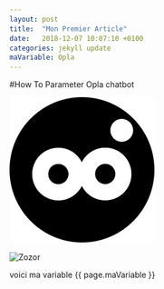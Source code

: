 ```yaml
---
layout: post
title:  "Mon Premier Article"
date:   2018-12-07 10:07:10 +0100
categories: jekyll update
maVariable: Opla
---
```

#How To Parameter Opla chatbot



![image](/assets/images/opla-avatar.png)





![Zozor](http://uploads.siteduzero.com/files/420001_421000/420263.png)



voici ma variable {{ page.maVariable }}











